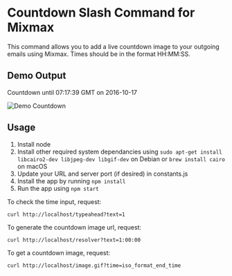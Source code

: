 # Countdown Slash Command for Mixmax

This command allows you to add a live countdown image to your outgoing emails using Mixmax. Times should be in the format HH:MM:SS.

## Demo Output
Countdown until 07:17:39 GMT on 2016-10-17

![Demo Countdown](http://45.79.132.130:80/image.gif?time=2016-10-17T07:17:39.377Z)

## Usage

1. Install node
2. Install other required system dependancies using `sudo apt-get install libcairo2-dev libjpeg-dev libgif-dev` on Debian or `brew install cairo` on macOS
3. Update your URL and server port (if desired) in constants.js
4. Install the app by running `npm install`
5. Run the app using `npm start`

To check the time input, request:

```
curl http://localhost/typeahead?text=1
```

To generate the countdown image url, request:

```
curl http://localhost/resolver?text=1:00:00
```

To get a countdown image, request:

```
curl http://localhost/image.gif?time=iso_format_end_time
```
